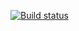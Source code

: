 [![Build status](https://ci.appveyor.com/api/projects/status/4hrvnie91gak0pa1?svg=true)](https://ci.appveyor.com/project/sputNIK2009PT/aqa-hw-patterns-1)